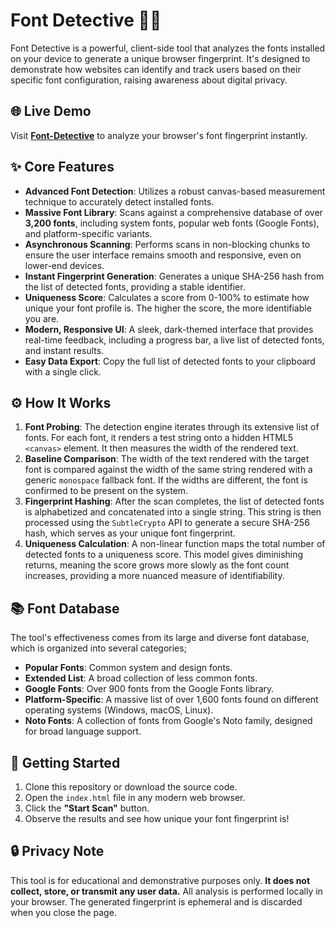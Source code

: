 # Font Detective 🕵️‍♂️

Font Detective is a powerful, client-side tool that analyzes the fonts installed on your device to generate a unique browser fingerprint. It's designed to demonstrate how websites can identify and track users based on their specific font configuration, raising awareness about digital privacy.

## 🌐 Live Demo

Visit [**Font-Detective**](https://krash-cod3.github.io/Font-Detective/) to analyze your browser's font fingerprint instantly.

## ✨ Core Features

- **Advanced Font Detection**: Utilizes a robust canvas-based measurement technique to accurately detect installed fonts.
- **Massive Font Library**: Scans against a comprehensive database of over **3,200 fonts**, including system fonts, popular web fonts (Google Fonts), and platform-specific variants.
- **Asynchronous Scanning**: Performs scans in non-blocking chunks to ensure the user interface remains smooth and responsive, even on lower-end devices.
- **Instant Fingerprint Generation**: Generates a unique SHA-256 hash from the list of detected fonts, providing a stable identifier.
- **Uniqueness Score**: Calculates a score from 0-100% to estimate how unique your font profile is. The higher the score, the more identifiable you are.
- **Modern, Responsive UI**: A sleek, dark-themed interface that provides real-time feedback, including a progress bar, a live list of detected fonts, and instant results.
- **Easy Data Export**: Copy the full list of detected fonts to your clipboard with a single click.

## ⚙️ How It Works

1.  **Font Probing**: The detection engine iterates through its extensive list of fonts. For each font, it renders a test string onto a hidden HTML5 `<canvas>` element. It then measures the width of the rendered text.
2.  **Baseline Comparison**: The width of the text rendered with the target font is compared against the width of the same string rendered with a generic `monospace` fallback font. If the widths are different, the font is confirmed to be present on the system.
3.  **Fingerprint Hashing**: After the scan completes, the list of detected fonts is alphabetized and concatenated into a single string. This string is then processed using the `SubtleCrypto` API to generate a secure SHA-256 hash, which serves as your unique font fingerprint.
4.  **Uniqueness Calculation**: A non-linear function maps the total number of detected fonts to a uniqueness score. This model gives diminishing returns, meaning the score grows more slowly as the font count increases, providing a more nuanced measure of identifiability.

## 📚 Font Database

The tool's effectiveness comes from its large and diverse font database, which is organized into several categories;

- **Popular Fonts**: Common system and design fonts.
- **Extended List**: A broad collection of less common fonts.
- **Google Fonts**: Over 900 fonts from the Google Fonts library.
- **Platform-Specific**: A massive list of over 1,600 fonts found on different operating systems (Windows, macOS, Linux).
- **Noto Fonts**: A collection of fonts from Google's Noto family, designed for broad language support.

## 🚀 Getting Started

1.  Clone this repository or download the source code.
2.  Open the `index.html` file in any modern web browser.
3.  Click the **"Start Scan"** button.
4.  Observe the results and see how unique your font fingerprint is!

## 🔒 Privacy Note

This tool is for educational and demonstrative purposes only. **It does not collect, store, or transmit any user data.** All analysis is performed locally in your browser. The generated fingerprint is ephemeral and is discarded when you close the page.
